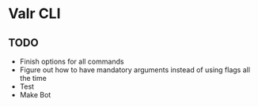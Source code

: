 # Valr CLI

## TODO
- Finish options for all commands
- Figure out how to have mandatory arguments instead of using flags all the time
- Test
- Make Bot